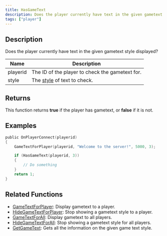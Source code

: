 ```yaml
---
title: HasGameText
description: Does the player currently have text in the given gametext style displayed?
tags: ["player"]
---
```


<VersionWarn version='omp v1.1.0.2612' />

## Description

Does the player currently have text in the given gametext style displayed?

| Name     | Description                                                |
|----------|------------------------------------------------------------|
| playerid | The ID of the player to check the gametext for.            |
| style    | The [style](../resources/gametextstyles) of text to check. |

## Returns

This function returns **true** if the player has gametext, or **false** if it is not.

## Examples

```c
public OnPlayerConnect(playerid)
{
    GameTextForPlayer(playerid, "Welcome to the server!", 5000, 3);

    if (HasGameText(playerid, 3))
    {
        // Do something
    }
    return 1;
}
```

## Related Functions

- [GameTextForPlayer](GameTextForPlayer): Display gametext to a player.
- [HideGameTextForPlayer](HideGameTextForPlayer): Stop showing a gametext style to a player.
- [GameTextForAll](GameTextForAll): Display gametext to all players.
- [HideGameTextForAll](HideGameTextForAll): Stop showing a gametext style for all players.
- [GetGameText](GetGameText): Gets all the information on the given game text style.
